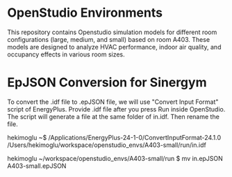 # OpenStudio Environments

This repository contains Openstudio simulation models for different room configurations (large, medium, and small) based on room A403. These models are designed to analyze HVAC performance, indoor air quality, and occupancy effects in various room sizes.

# EpJSON Conversion for Sinergym

To convert the .idf file to .epJSON file, we will use "Convert Input Format" script of EnergyPlus. Provide .idf file after you press Run inside OpenStudio. The script will generate a file at the same folder of in.idf. Then rename the file.

hekimoglu ~$ /Applications/EnergyPlus-24-1-0/ConvertInputFormat-24.1.0 /Users/hekimoglu/workspace/openstudio_envs/A403-small/run/in.idf

hekimoglu ~/workspace/openstudio_envs/A403-small/run $ mv in.epJSON A403-small.epJSON

